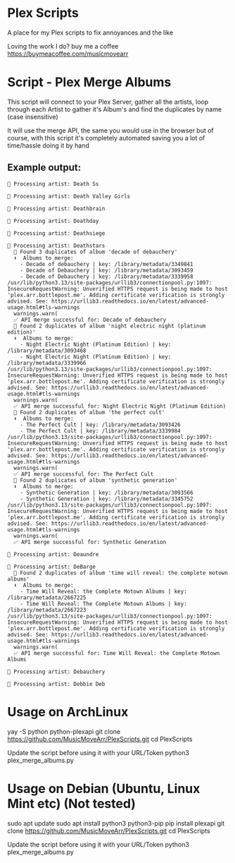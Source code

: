 # Plex Scripts
A place for my Plex scripts to fix annoyances and the like

Loving the work I do? buy me a coffee https://buymeacoffee.com/musicmovearr

# Script - Plex Merge Albums
This script will connect to your Plex Server, gather all the artists, loop through each Artist to gather it's Album's and find the duplicates by name (case insensitive)

It will use the merge API, the same you would use in the browser but of course, with this script it's completely automated saving you a lot of time/hassle doing it by hand

## Example output:
```
🎤 Processing artist: Death Ss

🎤 Processing artist: Death Valley Girls

🎤 Processing artist: Deathbrain

🎤 Processing artist: Deathday

🎤 Processing artist: Deathsiege

🎤 Processing artist: Deathstars
  🔁 Found 3 duplicates of album 'decade of debauchery'
  ⬇  Albums to merge:
    - Decade of debauchery | key: /library/metadata/3349841
    - Decade of Debauchery | key: /library/metadata/3093459
    - Decade of Debauchery | key: /library/metadata/3339958
/usr/lib/python3.13/site-packages/urllib3/connectionpool.py:1097: InsecureRequestWarning: Unverified HTTPS request is being made to host 'plex.arr.bottlepost.me'. Adding certificate verification is strongly advised. See: https://urllib3.readthedocs.io/en/latest/advanced-usage.html#tls-warnings
  warnings.warn(
  ✅ API merge successful for: Decade of debauchery
  🔁 Found 2 duplicates of album 'night electric night (platinum edition)'
  ⬇  Albums to merge:
    - Night Electric Night (Platinum Edition) | key: /library/metadata/3093468
    - Night Electric Night (Platinum Edition) | key: /library/metadata/3339966
/usr/lib/python3.13/site-packages/urllib3/connectionpool.py:1097: InsecureRequestWarning: Unverified HTTPS request is being made to host 'plex.arr.bottlepost.me'. Adding certificate verification is strongly advised. See: https://urllib3.readthedocs.io/en/latest/advanced-usage.html#tls-warnings
  warnings.warn(
  ✅ API merge successful for: Night Electric Night (Platinum Edition)
  🔁 Found 2 duplicates of album 'the perfect cult'
  ⬇  Albums to merge:
    - The Perfect Cult | key: /library/metadata/3093426
    - The Perfect Cult | key: /library/metadata/3339984
/usr/lib/python3.13/site-packages/urllib3/connectionpool.py:1097: InsecureRequestWarning: Unverified HTTPS request is being made to host 'plex.arr.bottlepost.me'. Adding certificate verification is strongly advised. See: https://urllib3.readthedocs.io/en/latest/advanced-usage.html#tls-warnings
  warnings.warn(
  ✅ API merge successful for: The Perfect Cult
  🔁 Found 2 duplicates of album 'synthetic generation'
  ⬇  Albums to merge:
    - Synthetic Generation | key: /library/metadata/3093566
    - Synthetic Generation | key: /library/metadata/3345752
/usr/lib/python3.13/site-packages/urllib3/connectionpool.py:1097: InsecureRequestWarning: Unverified HTTPS request is being made to host 'plex.arr.bottlepost.me'. Adding certificate verification is strongly advised. See: https://urllib3.readthedocs.io/en/latest/advanced-usage.html#tls-warnings
  warnings.warn(
  ✅ API merge successful for: Synthetic Generation

🎤 Processing artist: Deaundre

🎤 Processing artist: DeBarge
  🔁 Found 2 duplicates of album 'time will reveal: the complete motown albums'
  ⬇  Albums to merge:
    - Time Will Reveal: the Complete Motown Albums | key: /library/metadata/2667225
    - Time Will Reveal: The Complete Motown Albums | key: /library/metadata/2667223
/usr/lib/python3.13/site-packages/urllib3/connectionpool.py:1097: InsecureRequestWarning: Unverified HTTPS request is being made to host 'plex.arr.bottlepost.me'. Adding certificate verification is strongly advised. See: https://urllib3.readthedocs.io/en/latest/advanced-usage.html#tls-warnings
  warnings.warn(
  ✅ API merge successful for: Time Will Reveal: the Complete Motown Albums

🎤 Processing artist: Debauchery

🎤 Processing artist: Debbie Deb

```

# Usage on ArchLinux
yay -S  python python-plexapi
git clone https://github.com/MusicMoveArr/PlexScripts.git
cd PlexScripts

Update the script before using it with your URL/Token
python3 plex_merge_albums.py

# Usage on Debian (Ubuntu, Linux Mint etc) (Not tested)
sudo apt update
sudo apt install python3 python3-pip
pip install plexapi
git clone https://github.com/MusicMoveArr/PlexScripts.git
cd PlexScripts

Update the script before using it with your URL/Token
python3 plex_merge_albums.py



